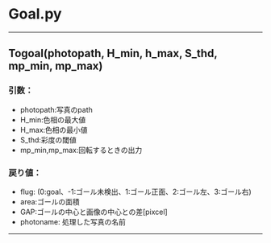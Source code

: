 # Goal.py
---
## Togoal(photopath, H_min, h_max, S_thd, mp_min, mp_max)  
### 引数：  
 - photopath:写真のpath  
 - H_min:色相の最大値  
 - H_max:色相の最小値  
 - S_thd:彩度の閾値   
 - mp_min,mp_max:回転するときの出力  
### 戻り値：
 - flug: (0:goal、-1:ゴール未検出、1:ゴール正面、2:ゴール左、3:ゴール右)
 - area:ゴールの面積  
 - GAP:ゴールの中心と画像の中心との差[pixcel]  
 - photoname: 処理した写真の名前  
---
